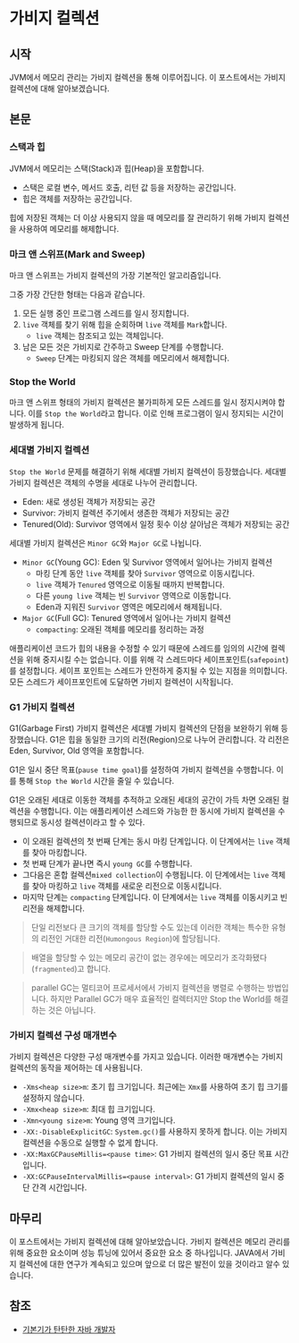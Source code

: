 # 가비지 컬렉션

## 시작

JVM에서 메모리 관리는 가비지 컬렉션을 통해 이루어집니다. 이 포스트에서는 가비지 컬렉션에 대해 알아보겠습니다.

## 본문

### 스택과 힙

JVM에서 메모리는 스택(Stack)과 힙(Heap)을 포함합니다.

- 스택은 로컬 변수, 메서드 호출, 리턴 값 등을 저장하는 공간입니다.
- 힙은 객체를 저장하는 공간입니다.

힙에 저장된 객체는 더 이상 사용되지 않을 때 메모리를 잘 관리하기 위해 가비지 컬렉션을 사용하여 메모리를 해제합니다.

### 마크 앤 스위프(Mark and Sweep)

마크 앤 스위프는 가비지 컬렉션의 가장 기본적인 알고리즘입니다.

그중 가장 간단한 형태는 다음과 같습니다.

1. 모든 실행 중인 프로그램 스레드를 일시 정지합니다.
2. `live` 객체를 찾기 위해 힙을 순회하며 `live` 객체를 `Mark`합니다.
    - `live` 객체는 참조되고 있는 객체입니다.
3. 남은 모든 것은 가비지로 간주하고 Sweep 단계를 수행합니다.
    - `Sweep` 단계는 마킹되지 않은 객체를 메모리에서 해제합니다.

### Stop the World

마크 앤 스위프 형태의 가비지 컬렉션은 불가피하게 모든 스레드를 일시 정지시켜야 합니다. 이를 `Stop the World`라고 합니다. 이로 인해 프로그램이 일시 정지되는 시간이 발생하게 됩니다.

### 세대별 가비지 컬렉션

`Stop the World` 문제를 해결하기 위해 세대별 가비지 컬렉션이 등장했습니다. 세대별 가비지 컬렉션은 객체의 수명을 세대로 나누어 관리합니다.

- Eden: 새로 생성된 객체가 저장되는 공간
- Survivor: 가비지 컬렉션 주기에서 생존한 객체가 저장되는 공간
- Tenured(Old): Survivor 영역에서 일정 횟수 이상 살아남은 객체가 저장되는 공간

세대별 가비지 컬렉션은 `Minor GC`와 `Major GC`로 나뉩니다.

- `Minor GC`(Young GC): Eden 및 Survivor 영역에서 일어나는 가비지 컬렉션
    - 마킹 단계 동안 `live` 객체를 찾아 `Survivor` 영역으로 이동시킵니다.
    - `live` 객체가 `Tenured` 영역으로 이동될 때까지 반복합니다.
    - 다른 `young live` 객체는 빈 `Survivor` 영역으로 이동합니다.
    - Eden과 지워진 `Survivor` 영역은 메모리에서 해제됩니다.
- `Major GC`(Full GC): Tenured 영역에서 일어나는 가비지 컬렉션
    - `compacting`: 오래된 객체를 메모리를 정리하는 과정

애플리케이션 코드가 힙의 내용을 수정할 수 있기 때문에 스레드를 임의의 시간에 컬렉션을 위해 중지시킬 수는 없습니다. 이를 위해 각 스레드마다 세이프포인트(`safepoint`)를 설정합니다. 세이프
포인트는 스레드가 안전하게 중지될 수 있는 지점을 의미합니다. 모든 스레드가 세이프포인트에 도달하면 가비지 컬렉션이 시작됩니다.

### G1 가비지 컬렉션

G1(Garbage First) 가비지 컬렉션은 세대별 가비지 컬렉션의 단점을 보완하기 위해 등장했습니다. G1은 힙을 동일한 크기의 리전(Region)으로 나누어 관리합니다. 각 리전은 Eden, Survivor,
Old 영역을 포함합니다.

G1은 일시 중단 목표(`pause time goal`)를 설정하여 가비지 컬렉션을 수행합니다. 이를 통해 `Stop the World` 시간을 줄일 수 있습니다.

G1은 오래된 세대로 이동한 객체를 추적하고 오래된 세대의 공간이 가득 차면 오래된 컬렉션을 수행합니다. 이는 애플리케이션 스레드와 가능한 한 동시에 가비지 컬렉션을 수행되므로 동시성 컬렉션이라고 할 수 있다.

- 이 오래된 컬렉션의 첫 번째 단계는 동시 마킹 단계입니다. 이 단계에서는 `live` 객체를 찾아 마킹합니다.
- 첫 번째 단계가 끝나면 즉시 `young GC`를 수행합니다.
- 그다음은 혼합 컬렉션`mixed collection`이 수행됩니다. 이 단계에서는 `live` 객체를 찾아 마킹하고 `live` 객체를 새로운 리전으로 이동시킵니다.
- 마지막 단계는 `compacting` 단계입니다. 이 단계에서는 `live` 객체를 이동시키고 빈 리전을 해제합니다.

> 단일 리전보다 큰 크기의 객체를 할당할 수도 있는데 이러한 객체는 특수한 유형의 리전인 거대한 리전(`Humongous Region`)에 할당됩니다.

> 배열을 할당할 수 있는 메모리 공간이 없는 경우에는 메모리가 조각화됐다(`fragmented`)고 합니다.

> parallel GC는 멀티코어 프로세서에서 가비지 컬렉션을 병렬로 수행하는 방법입니다. 하지만 Parallel GC가 매우 효율적인 컬렉터지만 Stop the World를 해결하는 것은 아닙니다.

### 가비지 컬렉션 구성 매개변수

가비지 컬렉션은 다양한 구성 매개변수를 가지고 있습니다. 이러한 매개변수는 가비지 컬렉션의 동작을 제어하는 데 사용됩니다.

- `-Xms<heap size>m`: 초기 힙 크기입니다. 최근에는 `Xmx`를 사용하여 초기 힙 크기를 설정하지 않습니다.
- `-Xmx<heap size>m`: 최대 힙 크기입니다.
- `-Xmn<young size>m`: Young 영역 크기입니다.
- `-XX:-DisableExplicitGC`: `System.gc()`를 사용하지 못하게 합니다. 이는 가비지 컬렉션을 수동으로 실행할 수 없게 합니다.
- `-XX:MaxGCPauseMillis=<pause time>`: G1 가비지 컬렉션의 일시 중단 목표 시간입니다.
- `-XX:GCPauseIntervalMillis=<pause interval>`: G1 가비지 컬렉션의 일시 중단 간격 시간입니다.

## 마무리

이 포스트에서는 가비지 컬렉션에 대해 알아보았습니다. 가비지 컬렉션은 메모리 관리를 위해 중요한 요소이며 성능 튜닝에 있어서 중요한 요소 중 하나입니다. JAVA에서 가비지 컬렉션에 대한 연구가 계속되고 있으며
앞으로 더 많은 발전이 있을 것이라고 알수 있습니다.

## 참조

- [기본기가 탄탄한 자바 개발자](https://product.kyobobook.co.kr/detail/S000213907278)